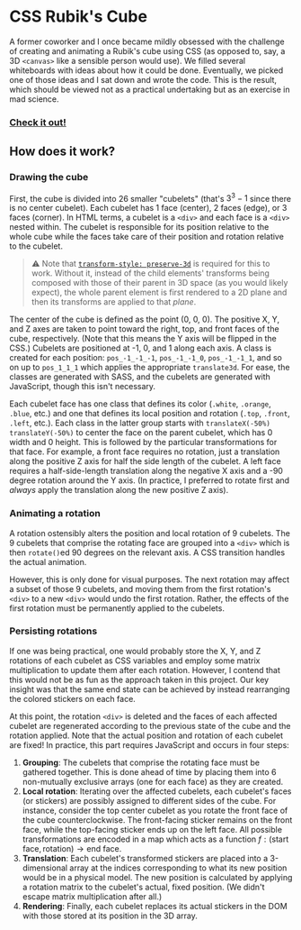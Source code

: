 # CSS Rubik's Cube

A former coworker and I once became mildly obsessed with the challenge of creating and animating a Rubik's cube using CSS (as opposed to, say, a 3D `<canvas>` like a sensible person would use). We filled several whiteboards with ideas about how it could be done. Eventually, we picked one of those ideas and I sat down and wrote the code. This is the result, which should be viewed not as a practical undertaking but as an exercise in mad science.

### [Check it out!](https://spindlymist.github.io/rubiks-cube/)

## How does it work?

### Drawing the cube

First, the cube is divided into 26 smaller "cubelets" (that's $3^3 - 1$ since there is no center cubelet). Each cubelet has 1 face (center), 2 faces (edge), or 3 faces (corner). In HTML terms, a cubelet is a `<div>` and each face is a `<div>` nested within. The cubelet is responsible for its position relative to the whole cube while the faces take care of their position and rotation relative to the cubelet.

> ⚠️ Note that [`transform-style: preserve-3d`](https://developer.mozilla.org/en-US/docs/Web/CSS/transform-style) is required for this to work. Without it, instead of the child elements' transforms being composed with those of their parent in 3D space (as you would likely expect), the whole parent element is first rendered to a 2D plane and then its transforms are applied to that *plane*.

The center of the cube is defined as the point (0, 0, 0). The positive X, Y, and Z axes are taken to point toward the right, top, and front faces of the cube, respectively. (Note that this means the Y axis will be flipped in the CSS.) Cubelets are positioned at -1, 0, and 1 along each axis. A class is created for each position: `pos_-1_-1_-1`, `pos_-1_-1_0`, `pos_-1_-1_1`, and so on up to `pos_1_1_1` which applies the appropriate `translate3d`. For ease, the classes are generated with SASS, and the cubelets are generated with JavaScript, though this isn't necessary.

Each cubelet face has one class that defines its color (`.white`, `.orange`, `.blue`, etc.) and one that defines its local position and rotation (`.top`, `.front`, `.left`, etc.). Each class in the latter group starts with `translateX(-50%) translateY(-50%)` to center the face on the parent cubelet, which has 0 width and 0 height. This is followed by the particular transformations for that face. For example, a front face requires no rotation, just a translation along the positive Z axis for half the side length of the cubelet. A left face requires a half-side-length translation along the negative X axis and a -90 degree rotation around the Y axis. (In practice, I preferred to rotate first and *always* apply the translation along the new positive Z axis).

### Animating a rotation

A rotation ostensibly alters the position and local rotation of 9 cubelets. The 9 cubelets that comprise the rotating face are grouped into a `<div>` which is then `rotate()`ed 90 degrees on the relevant axis. A CSS transition handles the actual animation.

However, this is only done for visual purposes. The next rotation may affect a subset of those 9 cubelets, and moving them from the first rotation's `<div>` to a new `<div>` would undo the first rotation. Rather, the effects of the first rotation must be permanently applied to the cubelets.

### Persisting rotations

If one was being practical, one would probably store the X, Y, and Z rotations of each cubelet as CSS variables and employ some matrix multiplication to update them after each rotation. However, I contend that this would not be as fun as the approach taken in this project. Our key insight was that the same end state can be achieved by instead rearranging the colored stickers on each face.

At this point, the rotation `<div>` is deleted and the faces of each affected cubelet are regenerated according to the previous state of the cube and the rotation applied. Note that the actual position and rotation of each cubelet are fixed! In practice, this part requires JavaScript and occurs in four steps:

1. **Grouping**: The cubelets that comprise the rotating face must be gathered together. This is done ahead of time by placing them into 6 non-mutually exclusive arrays (one for each face) as they are created.
2. **Local rotation**: Iterating over the affected cubelets, each cubelet's faces (or stickers) are possibly assigned to different sides of the cube. For instance, consider the top center cubelet as you rotate the front face of the cube counterclockwise. The front-facing sticker remains on the front face, while the top-facing sticker ends up on the left face. All possible transformations are encoded in a map which acts as a function $f : (\text{start face}, \text{rotation}) \to \text{end face}$.
3. **Translation**: Each cubelet's transformed stickers are placed into a 3-dimensional array at the indices corresponding to what its new position would be in a physical model. The new position is calculated by applying a rotation matrix to the cubelet's actual, fixed position. (We didn't escape matrix multiplication after all.)
4. **Rendering**: Finally, each cubelet replaces its actual stickers in the DOM with those stored at its position in the 3D array.
